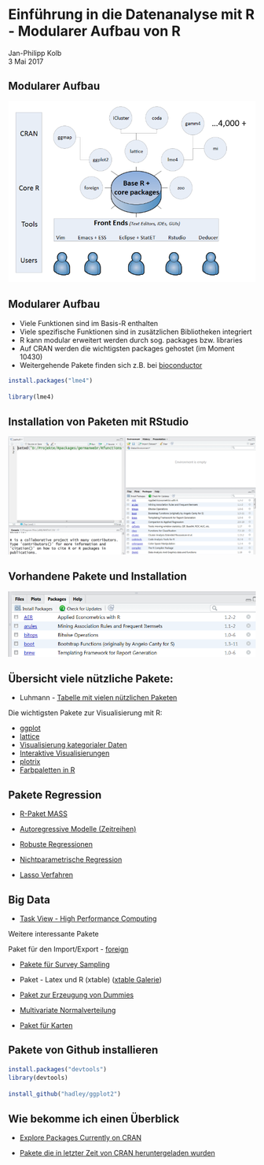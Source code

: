 # Einführung in die Datenanalyse mit R - Modularer Aufbau von R
Jan-Philipp Kolb  
3 Mai 2017  




## Modularer Aufbau

![](figure/Packages.PNG)

## Modularer Aufbau

- Viele Funktionen sind im Basis-R enthalten 
- Viele spezifische Funktionen sind in zusätzlichen Bibliotheken integriert
- R kann modular erweitert werden durch sog. packages bzw. libraries
- Auf CRAN werden die wichtigsten packages gehostet (im Moment 10430)
- Weitergehende Pakete finden sich z.B. bei [bioconductor](www.bioconductor.org)





```r
install.packages("lme4")

library(lme4)
```

## Installation von Paketen mit RStudio

![](https://github.com/Japhilko/IntroR/blob/master/2017/slides/figure/PaketeRstudio.PNG?raw=true)


## Vorhandene Pakete und Installation

![](https://github.com/Japhilko/IntroR/blob/master/2017/slides/figure/packages3.PNG?raw=true)


## Übersicht viele nützliche Pakete:

- Luhmann - [Tabelle mit vielen nützlichen Paketen](http://www.beltz.de/fileadmin/beltz/downloads/OnlinematerialienPVU/28090_Luhmann/Verwendete%20Pakete.pdf)


Die wichtigsten Pakete zur Visualisierung mit R: 

- [ggplot](http://ggplot2.org/)
- [lattice](http://lattice.r-forge.r-project.org/Vignettes/src/lattice-intro/lattice-intro.pdf)
- [Visualisierung kategorialer Daten ](http://www.statmethods.net/advgraphs/mosaic.html)
- [Interaktive Visualisierungen](http://cran.r-project.org/web/packages/googleVis/vignettes/googleVis_examples.html)
- [plotrix](http://www.inside-r.org/packages/cran/plotrix/docs/draw.circle)
- [Farbpaletten in R](http://cran.r-project.org/web/packages/colorspace/vignettes/hcl-colors.pdf)


## Pakete Regression

- [R-Paket MASS](http://cran.r-project.org/web/packages/MASS/MASS.pdf)

- [Autoregressive Modelle (Zeitreihen)](http://cran.r-project.org/web/packages/tsDyn/vignettes/tsDyn.pdf)

- [Robuste Regressionen](http://robustbase.r-forge.r-project.org/)


- [Nichtparametrische Regression](http://journal.r-project.org/archive/2012-2/RJournal_2012-2_Nie+S~Racine.pdf)

- [Lasso Verfahren](http://web.stanford.edu/~hastie/glmnet/glmnet_alpha.html)

## Big Data

- [Task View - High Performance Computing](http://cran.r-project.org/web/views/HighPerformanceComputing.html)

Weitere interessante Pakete

Paket für den Import/Export - [foreign](http://cran.r-project.org/web/packages/foreign/foreign.pdf)

- [Pakete für Survey Sampling](http://iase-web.org/documents/papers/icots8/ICOTS8_4J1_TILLE.pdf)

- Paket - Latex und R (xtable) ([xtable Galerie](http://cran.r-project.org/web/packages/xtable/vignettes/xtableGallery.pdf))

- [Paket zur Erzeugung von Dummies](http://cran.r-project.org/web/packages/dummies/dummies.pdf)

- [Multivariate Normalverteilung](http://cran.r-project.org/web/packages/mvtnorm/index.html)


- [Paket für Karten](http://www.r-bloggers.com/tag/maptools/)

## Pakete von Github installieren


```r
install.packages("devtools")
library(devtools)

install_github("hadley/ggplot2")
```



## Wie bekomme ich einen Überblick

- [Explore Packages Currently on CRAN
](https://mran.microsoft.com/packages/)

- [Pakete die in letzter Zeit von CRAN heruntergeladen wurden](https://gallery.shinyapps.io/cran-gauge/)
